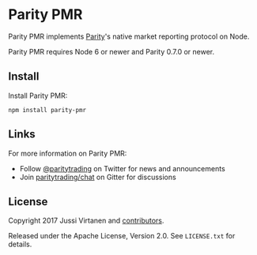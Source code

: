 # Parity PMR

Parity PMR implements [Parity][]'s native market reporting protocol on Node.

  [Parity]: https://github.com/paritytrading/parity

Parity PMR requires Node 6 or newer and Parity 0.7.0 or newer.

## Install

Install Parity PMR:

```
npm install parity-pmr
```

## Links

For more information on Parity PMR:

- Follow [@paritytrading](https://twitter.com/paritytrading) on Twitter for
  news and announcements
- Join [paritytrading/chat](https://gitter.im/paritytrading/chat) on Gitter
  for discussions

## License

Copyright 2017 Jussi Virtanen and [contributors][].

  [contributors]: https://github.com/paritytrading/node-parity-pmr/graphs/contributors

Released under the Apache License, Version 2.0. See `LICENSE.txt` for details.
